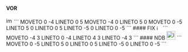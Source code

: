#### VOR
<img width="17" alt="image" src="https://user-images.githubusercontent.com/85018190/215774803-6243f3ae-075f-41ad-9adc-a011e05fc275.png">
```
MOVETO 0 -4
LINETO 0 5
MOVETO -4 0
LINETO 5 0
MOVETO 0 -5
LINETO 5 0
LINETO 0 5
LINETO -5 0
LINETO 0 -5
```
#### FIX
<img width="13" alt="image" src="https://user-images.githubusercontent.com/85018190/215774875-701452a9-f62b-4db2-91e7-f660cfde3746.png">
```
MOVETO -4 3
LINETO 0 -4
LINETO 4 3
LINETO -4 3
```
#### NDB
<img width="24" alt="image" src="https://user-images.githubusercontent.com/85018190/215774753-5a062347-3363-44cd-a3db-22af1d6f79ac.png">
```
MOVETO 0 -5
LINETO 5 0
LINETO 0 5
LINETO -5 0
LINETO 0 -5
```
